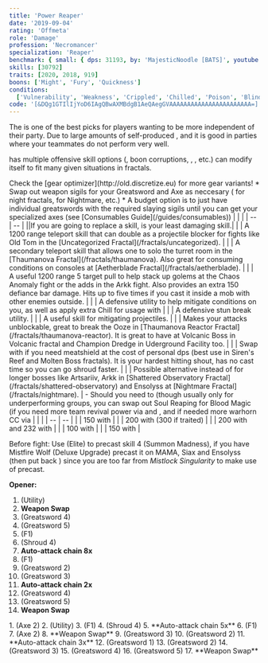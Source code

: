 ```yaml
---
title: 'Power Reaper'
date: '2019-09-04'
rating: 'Offmeta'
role: 'Damage'
profession: 'Necromancer'
specialization: 'Reaper'
benchmark: { small: { dps: 31193, by: 'MajesticNoodle [BATS]', youtube: 'wPFrUrG0l0E' } }
skills: [30792]
traits: [2020, 2018, 919]
boons: ['Might', 'Fury', 'Quickness']
conditions:
  ['Vulnerability', 'Weakness', 'Crippled', 'Chilled', 'Poison', 'Blind']
code: '[&DQg1GTIlIjYoD6IAgQBwAXMBdgB1AeQAegGVAAAAAAAAAAAAAAAAAAAAAAA=]'
---
```


The <Specialization name="Reaper" text="Power Reaper"/> is one of the best picks for players wanting to be more independent of their party. Due to large amounts of self-produced <Condition name="vulnerability"/>, <Boon name="Quickness"/> and <Boon name="Might"/> it is good in parties where your teammates do not perform very well.

<Specialization name="Reaper" text="Power Reaper"/> has multiple offensive skill options (<Control name="Pull"/>, boon corruptions, <Condition name="blind"/>, <Control name="Immobile"/>, etc.) <Specialization name="Reaper" text="Power Reaper"/> can modify itself to fit many given situations in fractals.

<Divider text="Equipment"/>
Check the [gear optimizer](http://old.discretize.eu) for more gear variants!
<Grid>
<GridItem sm="4">
<Armor weight="Light" helmAffix="Berserker" helmRune="Scholar" shouldersAffix="Berserker" shouldersRune="Scholar" coatAffix="Berserker" coatRune="Scholar" glovesAffix="Berserker" glovesRune="Scholar" leggingsAffix="Berserker" leggingsRune="Scholar" bootsAffix="Berserker" bootsRune="Scholar"/>
</GridItem>

<GridItem sm="4">
<Weapons weapon1MainType="Greatsword" weapon1MainAffix="Berserker" weapon1MainSigil1="Impact" weapon1MainSigil2="Force" weapon2MainType="Axe" weapon2MainAffix="Berserker" weapon2MainSigil1="Force"  weapon2OffType="Warhorn" weapon2OffAffix="Berserker" weapon2OffSigil="Impact"/>

<Card title="Swap Weapons">
* Swap out weapon sigils for your Greatsword and Axe as neccesary (<Item id="36053" disableText/> for night fractals, <Item id="24615" disableText/> for Nightmare, etc.)
* A budget option is to just have individual greatswords with the required slaying sigils until you can get your specialized axes (see [Consumables Guide](/guides/consumables))
</Card>
</GridItem>

<GridItem sm="4">
<BackAndTrinkets backItemAffix="Berserker" accessory1Affix="Berserker" accessory2Affix="Berserker" amuletAffix="Berserker" ring1Affix="Berserker" ring2Affix="Berserker"/>

<Consumables food="Bowl of Sweet and Spicy Butternut Squash Soup" utility="Tin of Fruitcake" infusion="Mighty +9 Agony Infusion"/>
</GridItem>
</Grid>

<Divider text="Build"/>

<Grid>
<GridItem sm="7">
<Traits traits1="Spite" traits1Selected="Spiteful Talisman, Awaken the Pain, Signets of Suffering" traits2="Soul Reaping" traits2Selected="Unyielding Blast, Soul Barbs, Death Perception" traits3="Reaper" traits3Selected="Chilling Nova , Soul Eater, Reapers Onslaught"/>

<Card title="Situational Skills">
| | |
| -- | -- |
||If you are going to replace a skill, <Skill name="Well of Corruption"/> is your least damaging skill.|
| <Skill name="Summon flesh Wurm" size="big" disableText/> | A 1200 range teleport skill that can double as a projectile blocker for fights like Old Tom in the [Uncategorized Fractal](/fractals/uncategorized). |
| <Skill name="Spectral Walk " size="big" disableText/> | A secondary teleport skill that allows one to solo the turret room in the [Thaumanova Fractal](/fractals/thaumanova). Also great for consuming conditions on consoles at [Aetherblade Fractal](/fractals/aetherblade). |
| <Skill name="Spectral Grasp" size="big" disableText/> | A useful 1200 range 5 target pull to help stack up golems at the Chaos Anomaly fight or the adds in the Arkk fight. Also provides an extra 150 defiance bar damage. Hits up to five times if you cast it inside a mob with other enemies outside. |
| <Skill name="Suffer" size="big" disableText/> | A defensive utility to help mitigate conditions on you, as well as apply extra Chill for usage with <Trait name="Cold Shoulder"/> |
| <Skill name="You are all Weaklings" size="big" disableText/> | A defensive stun break utility. |
| <Skill name="Corrosive Poison Cloud" size="big" disableText/> | A useful skill for mitigating projectiles. |
| <Skill name="Nothing Can Save You" size="big" disableText/> | Makes your attacks unblockable, great to break the Ooze in [Thaumanova Reactor Fractal](/fractals/thaumanova-reactor).  It is great to have at Volcanic Boss in Volcanic fractal and Champion Dredge in Uderground Facility too. |
| <Skill name="Rise!" size="big" disableText/> | Swap with <Skill name="Well of Corruption"/> if you need meatshield at the cost of personal dps (best use in Siren's Reef and Molten Boss fractals). It is your hardest hitting shout, has no cast time so you can go shroud faster. |
| <Skill name="Summon Shadow Fiend" size="big" disableText/> | Possible alternative instead of <Skill name="Well of Corruption"/> for longer bosses like Artsariiv, Arkk in [Shattered Observatory Fractal](/fractals/shattered-observatory) and Ensolyss at [Nightmare Fractal](/fractals/nightmare). |
</Card>


</GridItem>

<GridItem sm="5">
<Skills heal="Signet of Vampirism" utility1="Well of Suffering" utility2="Well of Corruption" utility3="Signet of Spite" elite="Lich Form"/>

<Card title="Situational Traits">
- Should you need to (though usually only for underperforming groups, you can swap out Soul Reaping for Blood Magic (if you need more team revival power via <Trait name="Ritual of Life"/> and <Trait name="Transfusion"/>, and if needed more warhorn CC via <Trait name="Banshees Wail"/>
</Card>
<Card title="Defiance Bar Damage">
| | |
| -- | -- |
| <Skill name="Grasping Darkness" size="big" disableText/> | 150 with <Control name="pull"/> |
| <Skill name="Wail of Doom" size="big" disableText/> | 200 with <Control name="daze"/> (300 if traited) |
| <Skill name="Charge" size="big" disableText/> | 200 with <Control name="knockdown"/> and 232 with <Control name="launch"/>| 
| <Skill name="Terrify" size="big" disableText/> | 100 with <Control name="daze"/> |
| <Skill name="Executioners Scythe" size="big" disableText/> | 150 with <Control name="daze"/> |
</Card>
</GridItem>
</Grid>

<Divider text="Details"/>

<Grid>
<GridItem sm="7">
<Card title="Rotation">

Before fight: Use <Skill name="Lich Form"/> (Elite) to precast skill 4 (Summon Madness), if you have Mistfire Wolf (Deluxe Upgrade) precast it on MAMA, Siax and Ensolyss (then put back <Skill name="Lich Form"/>) since you are too far from _Mistlock Singularity_ to make use of <Skill name="Lich Form" disableText/> precast.

**Opener:**
1. <Skill name="Well of Suffering"/> (Utility)
2. **Weapon Swap**
3. <Skill name="Nightfall"/> (Greatsword 4)
4. <Skill name="Grasping Darkness"/> (Greatsword 5)
5. <Skill name="Reapers Shroud"/> (F1)
6. <Skill name="Soul Spiral"/> (Shroud 4)
7. **Auto-attack chain 8x**
8. <Skill name="Exit Reapers Shroud"/> (F1)
9. <Skill name="Gravedigger"/> (Greatsword 2)
10. <Skill name="Death Spiral"/> (Greatsword 3)
11. **Auto-attack chain 2x**
12. <Skill name="Nightfall"/> (Greatsword 4)
13. <Skill name="Grasping Darkness"/> (Greatsword 5)
14. **Weapon Swap**
  
</GridItem>
</Card>

<GridItem sm="5">
<Card title="Rotation: Loop">
1. <Skill name="Ghastly Claws"/> (Axe 2)
2. <Skill name="Well of Suffering"/> (Utility)
3. <Skill name="Reapers Shroud"/> (F1)
4. <Skill name="Soul Spiral"/> (Shroud 4)
5. **Auto-attack chain 5x**
6. <Skill name="Exit Reapers Shroud"/> (F1)
7. <Skill name="Ghastly Claws"/> (Axe 2)
8. **Weapon Swap**
9. <Skill name="Death Spiral"/> (Greatsword 3)
10. <Skill name="Gravedigger"/> (Greatsword 2)
11. **Auto-attack chain 3x**
12. <Skill name="Dusk Strike"/> (Greatsword 1)
13. <Skill name="Gravedigger"/> (Greatsword 2)
14. <Skill name="Death Spiral"/> (Greatsword 3)
15. <Skill name="Nightfall"/> (Greatsword 4)
16. <Skill name="Grasping Darkness"/> (Greatsword 5)
17. **Weapon Swap**
</GridItem>
</Card>
</Grid>
